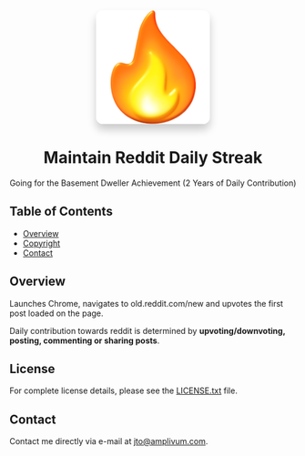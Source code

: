 <div align="center">
  <a href="">
    <img src="assets\redditstreakfire.png"
         alt="Maintain Reddit Daily Streak" 
         width="200"
         style="box-shadow: 0px 10px 15px rgba(0, 0, 0, 0.2); border-radius: 12px;">
  </a>
  <h1>Maintain Reddit Daily Streak</h1>
  <p>Going for the Basement Dweller Achievement (2 Years of Daily Contribution)</p>
</div>

## Table of Contents
- [Overview](#overview)
- [Copyright](#copyright)
- [Contact](#contact)

## Overview

Launches Chrome, navigates to old.reddit.com/new and upvotes the first post loaded on the page.

Daily contribution towards reddit is determined by **upvoting/downvoting, posting, commenting or sharing posts**.

## License

For complete license details, please see the [LICENSE.txt](LICENSE.txt) file.

## Contact

Contact me directly via e-mail at [jto@amplivum.com](mailto:jto@amplivum.com?subject=Hello%20from%20GitHub).
